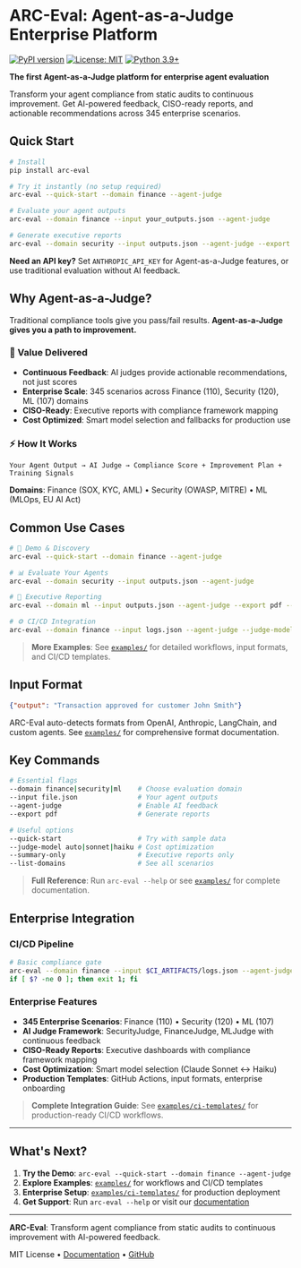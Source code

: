 # ARC-Eval: Agent-as-a-Judge Enterprise Platform

[![PyPI version](https://badge.fury.io/py/arc-eval.svg)](https://badge.fury.io/py/arc-eval)
[![License: MIT](https://img.shields.io/badge/License-MIT-yellow.svg)](https://opensource.org/licenses/MIT)
[![Python 3.9+](https://img.shields.io/badge/python-3.9+-blue.svg)](https://www.python.org/downloads/)

**The first Agent-as-a-Judge platform for enterprise agent evaluation**

Transform your agent compliance from static audits to continuous improvement. Get AI-powered feedback, CISO-ready reports, and actionable recommendations across 345 enterprise scenarios.

## Quick Start

```bash
# Install
pip install arc-eval

# Try it instantly (no setup required)
arc-eval --quick-start --domain finance --agent-judge

# Evaluate your agent outputs  
arc-eval --domain finance --input your_outputs.json --agent-judge

# Generate executive reports
arc-eval --domain security --input outputs.json --agent-judge --export pdf
```

**Need an API key?** Set `ANTHROPIC_API_KEY` for Agent-as-a-Judge features, or use traditional evaluation without AI feedback.

## Why Agent-as-a-Judge?

Traditional compliance tools give you pass/fail results. **Agent-as-a-Judge gives you a path to improvement.**

### 🎯 Value Delivered
- **Continuous Feedback**: AI judges provide actionable recommendations, not just scores
- **Enterprise Scale**: 345 scenarios across Finance (110), Security (120), ML (107) domains  
- **CISO-Ready**: Executive reports with compliance framework mapping
- **Cost Optimized**: Smart model selection and fallbacks for production use

### ⚡ How It Works
```
Your Agent Output → AI Judge → Compliance Score + Improvement Plan + Training Signals
```

**Domains**: Finance (SOX, KYC, AML) • Security (OWASP, MITRE) • ML (MLOps, EU AI Act)

## Common Use Cases

```bash
# 🚀 Demo & Discovery
arc-eval --quick-start --domain finance --agent-judge

# 📊 Evaluate Your Agents  
arc-eval --domain security --input outputs.json --agent-judge

# 🏢 Executive Reporting
arc-eval --domain ml --input outputs.json --agent-judge --export pdf --summary-only

# ⚙️ CI/CD Integration
arc-eval --domain finance --input logs.json --agent-judge --judge-model claude-3-5-haiku
```

> **More Examples**: See [`examples/`](examples/) for detailed workflows, input formats, and CI/CD templates.

## Input Format

```json
{"output": "Transaction approved for customer John Smith"}
```

ARC-Eval auto-detects formats from OpenAI, Anthropic, LangChain, and custom agents. See [`examples/`](examples/) for comprehensive format documentation.

## Key Commands

```bash
# Essential flags
--domain finance|security|ml    # Choose evaluation domain
--input file.json               # Your agent outputs
--agent-judge                   # Enable AI feedback
--export pdf                    # Generate reports

# Useful options  
--quick-start                   # Try with sample data
--judge-model auto|sonnet|haiku # Cost optimization
--summary-only                  # Executive reports only
--list-domains                  # See all scenarios
```

> **Full Reference**: Run `arc-eval --help` or see [`examples/`](examples/) for complete documentation.

## Enterprise Integration

### CI/CD Pipeline
```bash
# Basic compliance gate
arc-eval --domain finance --input $CI_ARTIFACTS/logs.json --agent-judge
if [ $? -ne 0 ]; then exit 1; fi
```

### Enterprise Features
- **345 Enterprise Scenarios**: Finance (110) • Security (120) • ML (107)
- **AI Judge Framework**: SecurityJudge, FinanceJudge, MLJudge with continuous feedback
- **CISO-Ready Reports**: Executive dashboards with compliance framework mapping
- **Cost Optimization**: Smart model selection (Claude Sonnet ↔ Haiku)
- **Production Templates**: GitHub Actions, input formats, enterprise onboarding

> **Complete Integration Guide**: See [`examples/ci-templates/`](examples/ci-templates/) for production-ready CI/CD workflows.

---

## What's Next?

1. **Try the Demo**: `arc-eval --quick-start --domain finance --agent-judge`
2. **Explore Examples**: [`examples/`](examples/) for workflows and CI/CD templates  
3. **Enterprise Setup**: [`examples/ci-templates/`](examples/ci-templates/) for production deployment
4. **Get Support**: Run `arc-eval --help` or visit our [documentation](examples/)

---

**ARC-Eval**: Transform agent compliance from static audits to continuous improvement with AI-powered feedback.

MIT License • [Documentation](examples/) • [GitHub](https://github.com/arc-computer/arc-eval)